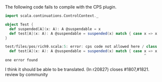 The following code fails to compile with the CPS plugin.

```scala
import scala.continuations.ControlContext._

object Test {
  def suspended[A](x: A): A @suspendable = x
  def test[A](x: A): A @suspendable = suspended(x) match { case x => x }
}
```

```scala
test/files/pos/rich9.scala:5: error: cps code not allowed here / class scala.tools.nsc.ast.Trees$$Bind / (x @ _)
  def test[A](x: A): A @suspendable = suspended(x) match { case x => x }
                                                                ^
one error found
```

I think it should be able to be translated.
(In r20827) closes #1807,#1821. review by community
